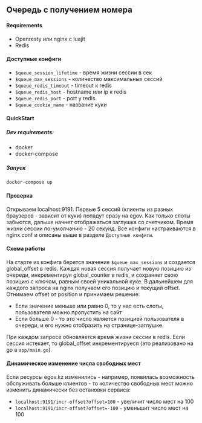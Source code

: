 ## Очередь с получением номера

#### Requirements
 - Openresty или nginx с luajit
 - Redis 

#### Доступные конфиги
 - `$queue_session_lifetime` - время жизни сессии в сек
 - `$queue_max_sessions` - количество максимальных сессий
 - `$queue_redis_timeout` - timeout к redis
 - `$queue_redis_host` - hostname или ip к redis
 - `$queue_redis_port` - port у redis
 - `$queue_cookie_name` - название куки 

#### QuickStart
##### Dev requirements:
- docker
- docker-compose

##### Запуск
`docker-compose up`

#### Проверка

Открываем localhost:9191.
Первые 5 сессий (клиенты из разных браузеров - зависит от куки) попадут сразу на egov.
Как только слоты забьются, дальше начнет отображаться заглушка со счетчиком.
Время жизни сессии по-умолчанию - 20 секунд. Все конфиги настраиваются в nginx.conf и описаны выше в разделе `Доступные конфиги`.

#### Схема работы

На старте из конфига берется значение `$queue_max_sessions` и создается global_offset в redis.
Каждая новая сессия получает новую позицию из очереди, инкрементируя global_counter в redis, и сохраняет свою позицию с ключом, равным своей уникальной куке.
В дальнейшем для каждого запроса на nginx получаем его позицию и текущий offset.
Отнимаем offset от position и принимаем решение:
* Если значение меньше или равно 0, то у нас есть слоты, пользователя можно пропустить на сайт
* Если больше 0 - то это число является позицией пользователя в очереди, и его нужно отобразить на странице-заглушке.

При каждом запросе обновляется время жизни сессии в redis. Если сессия истекает, то global_offset инкрементируеся (это реализовано на go в `app/main.go`).
 
#### Динамическое изменение числа свободных мест

Если ресурсы egov.kz изменились - например, появилась возможность обслуживать больше клиентов - то количество свободных мест можно изменить динамически без остановки сервиса:

* `localhost:9191/incr-offset?offset=100` - увеличит число мест на 100
* `localhost:9191/incr-offset?offset=-100` - уменьшит число мест на 100
